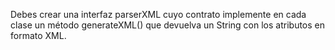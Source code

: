 Debes crear una interfaz parserXML cuyo
contrato implemente en cada clase un método 
generateXML() que devuelva un String con los atributos
en formato XML.
<usuario>
    <id> </id>
    <email> </email>
    <password> </password>
    
